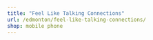 ```yaml
---
title: "Feel Like Talking Connections"
url: /edmonton/feel-like-talking-connections/
shop: mobile phone
---
```

